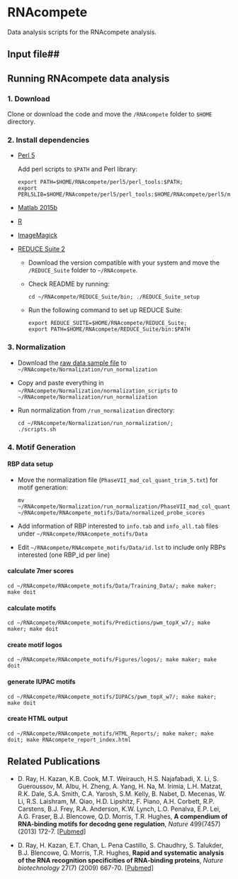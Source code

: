 # RNAcompete #

Data analysis scripts for the RNAcompete analysis.

## Input file##


## Running RNAcompete data analysis ##

### 1. Download ###

Clone or download the code and move the `/RNAcompete` folder to `$HOME` directory.


### 2. Install dependencies ###

* [Perl 5](https://www.perl.org/)

    Add perl scripts to `$PATH` and Perl library:
    ```
    export PATH=$HOME/RNAcompete/perl5/perl_tools:$PATH;
    export PERL5LIB=$HOME/RNAcompete/perl5/perl_tools:$HOME/RNAcompete/perl5/modules:$PERL5LIB
    ```
* [Matlab 2015b](https://www.mathworks.com/)
* [R](https://www.r-project.org/)
* [ImageMagick](http://www.imagemagick.org/)
* [REDUCE Suite 2](http://bussemakerlab.org/lab/)
  * Download the version compatible with your system and move the `/REDUCE_Suite` folder to `~/RNAcompete`.
  * Check README by running:
  
    ```
    cd ~/RNAcompete/REDUCE_Suite/bin; ./REDUCE_Suite_setup
    ```
    
  * Run the following command to set up REDUCE Suite:
  
    ```
    export REDUCE_SUITE=$HOME/RNAcompete/REDUCE_Suite;
    export PATH=$HOME/RNAcompete/REDUCE_Suite/bin:$PATH
    ```

### 3.  Normalization ###

* Download the [raw data sample file]() to `~/RNAcompete/Normalization/run_normalization`
* Copy and paste everything in `~/RNAcompete/Normalization/normalization_scripts` to `~/RNAcompete/Normalization/run_normalization`
* Run normalization from `/run_normalization` directory:

    ```
    cd ~/RNAcompete/Normalization/run_normalization/;
    ./scripts.sh
    ```

### 4.  Motif Generation ###

#### RBP data setup ####

* Move the normalization file (`PhaseVII_mad_col_quant_trim_5.txt`) for motif generation:

    ```
    mv ~/RNAcompete/Normalization/run_normalization/PhaseVII_mad_col_quant_trim_5.txt ~/RNAcompete/RNAcompete_motifs/Data/normalized_probe_scores
    ```
    
* Add information of RBP interested to `info.tab` and `info_all.tab` files under `~/RNAcompete/RNAcompete_motifs/Data`
* Edit `~/RNAcompete/RNAcompete_motifs/Data/id.lst` to include only RBPs interested (one RBP_id per line)

#### calculate 7mer scores ####

```
cd ~/RNAcompete/RNAcompete_motifs/Data/Training_Data/; make maker; make doit
```
    
#### calculate motifs ####

```
cd ~/RNAcompete/RNAcompete_motifs/Predictions/pwm_topX_w7/; make maker; make doit
```
    
#### create motif logos ####

```
cd ~/RNAcompete/RNAcompete_motifs/Figures/logos/; make maker; make doit
```

#### generate IUPAC motifs ####

```
cd ~/RNAcompete/RNAcompete_motifs/IUPACs/pwm_topX_w7/; make maker; make doit
```

#### create HTML output ####

```
cd ~/RNAcompete/RNAcompete_motifs/HTML_Reports/; make maker; make doit; make RNAcompete_report_index.html
```

## Related Publications ##

* D. Ray, H. Kazan, K.B. Cook, M.T. Weirauch, H.S. Najafabadi, X. Li, S. Gueroussov, M. Albu, H. Zheng, A. Yang, H. Na, M. Irimia, L.H. Matzat, R.K. Dale, S.A. Smith, C.A. Yarosh, S.M. Kelly, B. Nabet, D. Mecenas, W. Li, R.S. Laishram, M. Qiao, H.D. Lipshitz, F. Piano, A.H. Corbett, R.P. Carstens, B.J. Frey, R.A. Anderson, K.W. Lynch, L.O. Penalva, E.P. Lei, A.G. Fraser, B.J. Blencowe, Q.D. Morris, T.R. Hughes, **A compendium of RNA-binding motifs for decodng gene regulation**, *Nature* 499(7457) (2013) 172-7. [[Pubmed]](http://www.ncbi.nlm.nih.gov/pubmed/23846655)

* D. Ray, H. Kazan, E.T. Chan, L. Pena Castillo, S. Chaudhry, S. Talukder, B.J. Blencowe, Q. Morris, T.R. Hughes, **Rapid and systematic analysis of the RNA recognition specificities of RNA-binding proteins**, *Nature biotechnology* 27(7) (2009) 667-70. [[Pubmed]](http://www.ncbi.nlm.nih.gov/pubmed/19561594)

